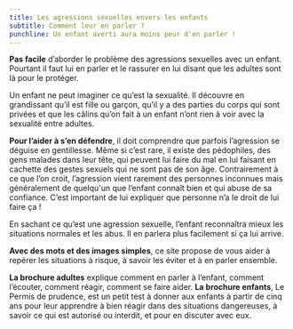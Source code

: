 ```yaml
---
title: Les agressions sexuelles envers les enfants
subtitle: Comment leur en parler ?
punchline: Un enfant averti aura moins peur d'en parler !
---
```

**Pas facile** d’aborder le problème des agressions sexuelles avec un enfant.
Pourtant il faut lui en parler et le rassurer en lui disant que les adultes
sont là pour le protéger.

Un enfant ne peut imaginer ce qu’est la sexualité. Il découvre en grandissant
qu’il est fille ou garçon, qu’il y a des parties du corps qui sont privées et
que les câlins qu’on fait à un enfant n’ont rien à voir avec la sexualité entre
adultes.

**Pour l’aider à s’en défendre**, il doit comprendre que parfois l’agression se
déguise en gentillesse. Même si c’est rare, il existe des pédophiles, des gens
malades dans leur tête, qui peuvent lui faire du mal en lui faisant en cachette
des gestes sexuels qui ne sont pas de son âge. Contrairement à ce que l’on
croit, l’agression vient rarement des personnes inconnues mais généralement de
quelqu'un que l’enfant connaît bien et qui abuse de sa confiance. C’est important
de lui expliquer que personne n’a le droit de lui faire ça !

En sachant ce qu’est une agression sexuelle, l’enfant reconnaîtra mieux les
situations normales et les abus. Il en parlera plus facilement si ça lui
arrive.

**Avec des mots et des images simples**, ce site propose de vous aider à repérer
les situations à risque, à savoir les éviter et à en parler ensemble.

**La brochure adultes** explique comment en parler à l’enfant, comment l’écouter,
comment réagir, comment se faire aider. **La brochure enfants**, Le Permis de
prudence, est un petit test à donner aux enfants à partir de cinq ans pour leur
apprendre à bien réagir dans des situations dangereuses, à savoir ce qui est
autorisé ou interdit, et pour en discuter avec eux.
